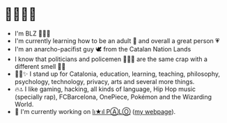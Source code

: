 # 👋🏻👋🏻

- I'm BLZ 👨🏻‍🏫
- I'm currently learning how to be an adult 🌱 and overall a great person 💗
- I'm an anarcho-pacifist guy 🕊️ from the Catalan Nation Lands
- I know that politicians and policemen 👮🏻‍♂️ are the same crap with a different smell 💩💩
- ✊🏻✨ I stand up for Catalonia, education, learning, teaching, philosophy, psychology, technology, privacy, arts and several more things.
- 🔥🔝 I like gaming, hacking, all kinds of language, Hip Hop music (specially rap), FCBarcelona, OnePiece, Pokémon and the Wizarding World.
- 🔭 I'm currently working on [lı★ıl PⒶLⓄ](https://github.com/mantekillah/palo) ([my webpage](https://mantekillah.github.io/palo)).
